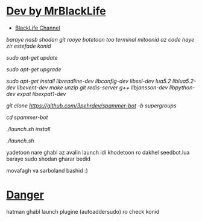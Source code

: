 # [Dev by MrBlackLife](https://telegram.me/Mrblacklife)

* [BlackLife Channel](https://telegram.me/BlackLifeTM)

*baraye nasb shodan git rooye botetoon too terminal mitoonid az code haye zir estefade konid*

*sudo apt-get update*

*sudo apt-get upgrade*

*sudo apt-get install libreadline-dev libconfig-dev libssl-dev lua5.2 liblua5.2-dev libevent-dev make unzip git redis-server g++ libjansson-dev libpython-dev expat libexpat1-dev*

*git clone https://github.com/3pehrdev/spammer-bot -b supergroups*

*cd spammer-bot*

*./launch.sh install*

*./launch.sh*

yadetoon nare ghabl az avalin launch idi khodetoon ro dakhel seedbot.lua baraye sudo shodan gharar bedid

movafagh va sarboland bashid :)
# [Danger](telegram.me/joker_admin_1)

hatman ghabl launch plugine (autoaddersudo) ro check konid


